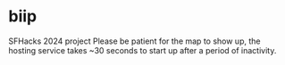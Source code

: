 # biip
SFHacks 2024 project
Please be patient for the map to show up, the hosting service takes ~30 seconds to start up after a period of inactivity.
